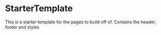 # StarterTemplate
This is a starter template for the pages to build off of. Contains the header, footer and styles

